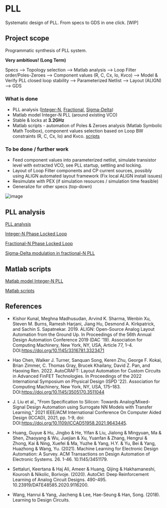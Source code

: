 # PLL
Systematic design of PLL. From specs to GDS in one click. [WIP]

## Project scope

Programmatic synthesis of PLL system.

**Very ambitious! (Long Term)**

Specs --> Topology selection --> Matlab analysis --> Loop Filter order/Poles-Zeroes --> Component values (R, C, Cx, Io, Kvco) --> Model & Verify PLL closed loop stability --> Parameterized Netlist --> Layout (ALIGN) --> GDS


### What is done

* PLL analysis ([Integer-N](/Integer-N_PLL.md), [Fractional](/Fractional-N_PLL.md), [Sigma-Delta](/Sigma-Delta_PLL.md))
* Matlab model Integer-N PLL (around existing VCO)
* Stable & locks at **3.2GHz**
* Matlab scripts - automation of Poles & Zeroes analysis (Matlab Symbolic Math Toolbox), component values selection based on Loop BW constraints (R, C, Cx, Io) and Kvco. [scripts](/matlab)


### To be done / further work

* Feed component values into parameterized netlist, simulate transistor level with extracted VCO, see PLL startup, settling and locking.
* Layout of Loop Filter components and CP current sources, possibly using ALIGN automated layout framework (Fix local ALIGN install issues)
* Resimulate with PEX (if simulation resources / simulation time feasible)
* Generalize for other specs (top-down)


![image](https://user-images.githubusercontent.com/95447782/171378366-c615be31-f4d5-4b8e-9592-909750ed7b8f.png)



## PLL analysis

[PLL analysis](/PLL_analysis.md)

[Integer-N Phase Locked Loop](/Integer-N_PLL.md)

[Fractional-N Phase Locked Loop](/Fractional-N_PLL.md)

[Sigma-Delta modulation in fractional-N PLL](/Sigma-Delta_PLL.md)


 


## Matlab scripts

[Matlab model Integer-N PLL](/matlab/Matlab_Model_Integer-N_PLL.md) 

[Matlab scripts](/matlab)


## References

* Kishor Kunal, Meghna Madhusudan, Arvind K. Sharma, Wenbin Xu, Steven M. Burns, Ramesh Harjani, Jiang Hu, Desmond A. Kirkpatrick, and Sachin S. Sapatnekar. 2019. ALIGN: Open-Source Analog Layout Automation from the Ground Up. In Proceedings of the 56th Annual Design Automation Conference 2019 (DAC '19). Association for Computing Machinery, New York, NY, USA, Article 77, 1–4. DOI:https://doi.org/10.1145/3316781.3323471

* Hao Chen, Walker J. Turner, Sanquan Song, Keren Zhu, George F. Kokai, Brian Zimmer, C. Thomas Gray, Brucek Khailany, David Z. Pan, and Haoxing Ren. 2022. AutoCRAFT: Layout Automation for Custom Circuits in Advanced FinFET Technologies. In Proceedings of the 2022 International Symposium on Physical Design (ISPD '22). Association for Computing Machinery, New York, NY, USA, 175–183. DOI:https://doi.org/10.1145/3505170.3511044

* J. Liu et al., "From Specification to Silicon: Towards Analog/Mixed-Signal Design Automation using Surrogate NN Models with Transfer Learning," 2021 IEEE/ACM International Conference On Computer Aided Design (ICCAD), 2021, pp. 1-9, doi: DOI:https://doi.org/10.1109/ICCAD51958.2021.9643445.

* Huang, Guyue & Hu, Jingbo & He, Yifan & Liu, Jialong & Mingyuan, Ma & Shen, Zhaoyang & Wu, Juejian & Xu, Yuanfan & Zhang, Hengrui & Zhong, Kai & Ning, Xuefei & Ma, Yuzhe & Yang, H.Y. & Yu, Bei & Yang, Huazhong & Wang, Yu. (2021). Machine Learning for Electronic Design Automation: A Survey. ACM Transactions on Design Automation of Electronic Systems. 26. 1-46. 10.1145/3451179. 

* Settaluri, Keertana & Haj Ali, Ameer & Huang, Qijing & Hakhamaneshi, Kourosh & Nikolic, Borivoje. (2020). AutoCkt: Deep Reinforcement Learning of Analog Circuit Designs. 490-495. 10.23919/DATE48585.2020.9116200. 

* Wang, Hanrui & Yang, Jiacheng & Lee, Hae-Seung & Han, Song. (2018). Learning to Design Circuits. 
